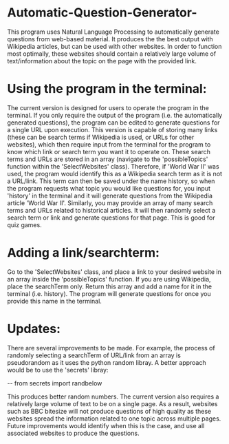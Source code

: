 # Automatic-Question-Generator-
This program uses Natural Language Processing to automatically generate questions from web-based material. It produces the the best output with Wikipedia articles, but can be used with other websites. In order to function most optimally, these websites should contain a relatively large volume of text/information about the topic on the page with the provided link.

# Using the program in the terminal:

The current version is designed for users to operate the program in the terminal. If you only require the output of the program (i.e. the automatically generated questions), the program can be edited to generate questions for a single URL upon execution. This version is capable of storing many links (these can be search terms if Wikipedia is used, or URLs for other websites), which then require input from the terminal for the program to know which link or search term you want it to operate on. These search terms and URLs are stored in an array (navigate to the 'possibleTopics' function within the 'SelectWebsites' class). Therefore, if 'World War II' was used, the program would identify this as a Wikipedia search term as it is not a URL/link. This term can then be saved under the name history, so when the program requests what topic you would like questions for, you input 'history' in the terminal and it will generate questions from the Wikipedia article 'World War II'. Similarly, you may provide an array of many search terms and URLs related to historical articles. It will then randomly select a search term or link and generate questions for that page. This is good for quiz games. 

# Adding a link/searchterm:

Go to the 'SelectWebsites' class, and place a link to your desired website in an array inside the 'possibleTopics' function. If you are using Wikipedia, place the searchTerm only. Return this array and add a name for it in the terminal (i.e. history). The program will generate questions for once you provide this name in the terminal.


# Updates:

There are several improvements to be made. For example, the process of randomly selecting a searchTerm of URL/link from an array is pseudorandom as it uses the python random libray. A better approach would be to use the 'secrets' libray:

-- from secrets import randbelow

This produces better random numbers. The current version also requires a relatively large volume of text to be on a single page. As a result, websites such as BBC bitesize will not produce questions of high quality as these websites spread the information related to one topic across multiple pages. Future improvements would identify when this is the case, and use all associated websites to produce the questions. 
